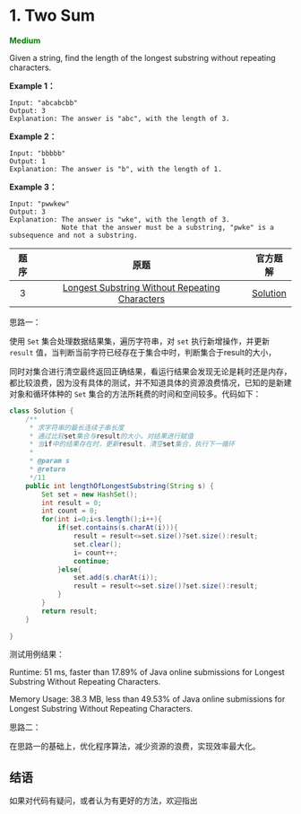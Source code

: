 # 1. Two Sum

<span style="color:green">**Medium**</span>

Given a string, find the length of the longest substring without repeating characters.

**Example 1：**

```
Input: "abcabcbb"
Output: 3 
Explanation: The answer is "abc", with the length of 3. 
```

**Example 2：**

```
Input: "bbbbb"
Output: 1
Explanation: The answer is "b", with the length of 1.
```

**Example 3：**

```
Input: "pwwkew"
Output: 3
Explanation: The answer is "wke", with the length of 3. 
             Note that the answer must be a substring, "pwke" is a subsequence and not a substring.
```

题序 | 原题 | 官方题解
:------------: | :------------: | :-------------:
3 |[Longest Substring Without Repeating Characters](https://leetcode.com/problems/longest-substring-without-repeating-characters/) | [Solution](https://leetcode.com/problems/longest-substring-without-repeating-characters/solution/)


思路一：

使用 `Set` 集合处理数据结果集，遍历字符串，对 `set` 执行新增操作，并更新 `result` 值，当判断当前字符已经存在于集合中时，判断集合于result的大小，

同时对集合进行清空最终返回正确结果，看运行结果会发现无论是耗时还是内存，都比较浪费，因为没有具体的测试，并不知道具体的资源浪费情况，已知的是新建对象和循环体种的 `Set` 集合的方法所耗费的时间和空间较多。代码如下：

``` java
class Solution {
    /**
     * 求字符串的最长连续子串长度
     * 通过比较set集合与result的大小，对结果进行赋值
     * 当if中的结果存在时，更新result，清空set集合，执行下一循环
     *
     * @param s
     * @return
     */11
    public int lengthOfLongestSubstring(String s) {
        Set set = new HashSet();
        int result = 0;
        int count = 0;
        for(int i=0;i<s.length();i++){
            if(set.contains(s.charAt(i))){
                result = result<=set.size()?set.size():result;
                set.clear();
                i= count++;
                continue;
            }else{
                set.add(s.charAt(i));
                result = result<=set.size()?set.size():result;
            }
        }
        return result;
    }
    
}
```
测试用例结果：

Runtime: 51 ms, faster than 17.89% of Java online submissions for Longest Substring Without Repeating Characters.

Memory Usage: 38.3 MB, less than 49.53% of Java online submissions for Longest Substring Without Repeating Characters.

思路二：

在思路一的基础上，优化程序算法，减少资源的浪费，实现效率最大化。

结语
---
如果对代码有疑问，或者认为有更好的方法，欢迎指出

